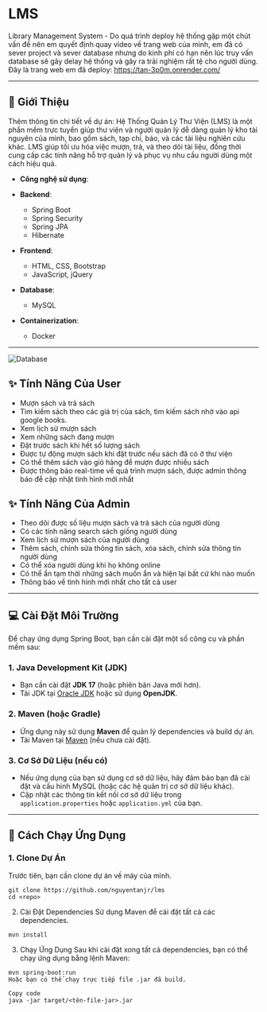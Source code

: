 # LMS



Library Management System - Do quá trình deploy hệ thống gặp một chút vấn đề nên em quyết định quay video về trang web của mình, em đã có sever project và sever database nhưng do kinh phí có hạn nên lúc truy vấn database sẽ gây delay hệ thống và gây ra trải nghiệm rất tệ cho người dùng. Đây là trang web em đã deploy: https://tan-3p0m.onrender.com/


---

## 🌟 Giới Thiệu

Thêm thông tin chi tiết về dự án:
Hệ Thống Quản Lý Thư Viện (LMS) là một phần mềm trực tuyến giúp thư viện và người quản lý dễ dàng quản lý kho tài nguyên của mình, bao gồm sách, tạp chí, báo, và các tài liệu nghiên cứu khác. LMS giúp tối ưu hóa việc mượn, trả, và theo dõi tài liệu, đồng thời cung cấp các tính năng hỗ trợ quản lý và phục vụ nhu cầu người dùng một cách hiệu quả.

- **Công nghệ sử dụng**: 
- **Backend**:
  - Spring Boot
  - Spring Security
  - Spring JPA
  - Hibernate

- **Frontend**:
  - HTML, CSS, Bootstrap
  - JavaScript, jQuery

- **Database**:
  - MySQL

- **Containerization**:
  - Docker
---

![Database](https://i.ibb.co/1sW6KH4/Untitled-2.png)

## ✨ Tính Năng Của User

- Mượn sách và trả sách
- Tìm kiếm sách theo các giá trị của sách, tìm kiếm sách nhờ vào api google books.
- Xem lịch sử mượn sách
- Xem những sách đang mượn
- Đặt trước sách khi hết số lượng sách
- Được tự động mượn sách khi đặt trước nếu sách đã có ở thư viện
- Có thể thêm sách vào giỏ hàng để mượn được nhiều sách
- Được thông báo real-time về quá trình mượn sách, được admin thông báo để cập nhật tình hình mới nhất

## ✨ Tính Năng Của Admin

- Theo dõi được số liệu mượn sách và trả sách của người dùng
- Có các tính năng search sách giống người dùng
- Xem lịch sử mượn sách của người dùng
- Thêm sách, chỉnh sửa thông tin sách, xóa sách, chỉnh sửa thông tin người dùng
- Có thể xóa người dùng khi họ không online
- Có thể ẩn tạm thời những sách muốn ẩn và hiện lại bất cứ khi nào muốn 
- Thông báo về tình hình mới nhất cho tất cả user

---


## 💻 Cài Đặt Môi Trường

Để chạy ứng dụng Spring Boot, bạn cần cài đặt một số công cụ và phần mềm sau:

### 1. **Java Development Kit (JDK)**
   - Bạn cần cài đặt **JDK 17** (hoặc phiên bản Java mới hơn).
   - Tải JDK tại [Oracle JDK](https://www.oracle.com/java/technologies/javase-jdk17-downloads.html) hoặc sử dụng **OpenJDK**.

### 2. **Maven (hoặc Gradle)**
   - Ứng dụng này sử dụng **Maven** để quản lý dependencies và build dự án.
   - Tải Maven tại [Maven](https://maven.apache.org/download.cgi) (nếu chưa cài đặt).

### 3. **Cơ Sở Dữ Liệu (nếu có)**
   - Nếu ứng dụng của bạn sử dụng cơ sở dữ liệu, hãy đảm bảo bạn đã cài đặt và cấu hình MySQL (hoặc các hệ quản trị cơ sở dữ liệu khác).
   - Cập nhật các thông tin kết nối cơ sở dữ liệu trong `application.properties` hoặc `application.yml` của bạn.

---

## 🚀 Cách Chạy Ứng Dụng

### 1. **Clone Dự Án**

Trước tiên, bạn cần clone dự án về máy của mình.

```
git clone https://github.com/nguyentanjr/lms
cd <repo>
```
2. Cài Đặt Dependencies
Sử dụng Maven để cài đặt tất cả các dependencies.

```
mvn install
```
3. Chạy Ứng Dụng
Sau khi cài đặt xong tất cả dependencies, bạn có thể chạy ứng dụng bằng lệnh Maven:

```
mvn spring-boot:run
Hoặc bạn có thể chạy trực tiếp file .jar đã build.
```
```
Copy code
java -jar target/<tên-file-jar>.jar
```
